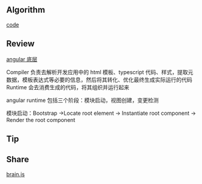 ## Algorithm

[code](/images/temp/haha-2023-06-01.png)

## Review

[angular 底层](https://zhuanlan.zhihu.com/p/93242237)

Compiler 负责去解析开发应用中的 html 模板、typescript 代码、样式，提取元数据，模板表达式等必要的信息，然后将其转化、优化最终生成实际运行的代码
Runtime 会去消费生成的代码，将其组织并运行起来

angular runtime 包括三个阶段：模块启动，视图创建，变更检测

模块启动：Bootstrap ->Locate root element -> Instantiate root component -> Render the root component

## Tip

## Share

[brain.js](https://www.creativebloq.com/how-to/brainjs-neural-network)
